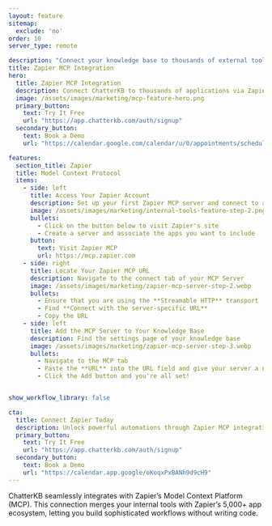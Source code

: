 ```yaml
---
layout: feature
sitemap:
  exclude: 'no'
order: 10
server_type: remote

description: "Connect your knowledge base to thousands of external tools and services through Zapier Model Context Protocol integration."
title: Zapier MCP Integration
hero:
  title: Zapier MCP Integration
  description: Connect ChatterKB to thousands of applications via Zapier's Model Context Platform (MCP).
  image: /assets/images/marketing/mcp-feature-hero.png
  primary_button:
    text: Try It Free
    url: "https://app.chatterkb.com/auth/signup"
  secondary_button:
    text: Book a Demo
    url: "https://calendar.google.com/calendar/u/0/appointments/schedules/AcZssZ0oYQ10osj27ugUfwOrSoV893uJ-kWPhIKNBhII5bTlwc3j6HdkEunH29TciGeOttFjfxqEn92O"

features:
  section_title: Zapier
  title: Model Context Protocol
  items:
    - side: left
      title: Access Your Zapier Account
      description: Set up your first Zapier MCP server and connect to apps like Gmail, HubSpot, and Asana
      image: /assets/images/marketing/internal-tools-feature-step-2.png
      bullets:
        - Click on the button below to visit Zapier's site
        - Create a server and associate the apps you want to include
      button:
        text: Visit Zapier MCP
        url: https://mcp.zapier.com
    - side: right
      title: Locate Your Zapier MCP URL
      description: Navigate to the connect tab of your MCP Server
      image: /assets/images/marketing/zapier-mcp-server-step-2.webp
      bullets:
        - Ensure that you are using the **Streamable HTTP** transport
        - Find **Connect with the server-specific URL**
        - Copy the URL
    - side: left
      title: Add the MCP Server to Your Knowledge Base
      description: Find the settings page of your knowledge base
      image: /assets/images/marketing/zapier-mcp-server-step-3.webp
      bullets:
        - Navigate to the MCP tab
        - Paste the **URL** into the URL field and give your server a name
        - Click the Add button and you're all set!


show_workflow_library: false

cta:
  title: Connect Zapier Today
  description: Unlock powerful automations through Zapier MCP integration.
  primary_button:
    text: Try It Free
    url: "https://app.chatterkb.com/auth/signup"
  secondary_button:
    text: Book a Demo
    url: "https://calendar.app.google/oKoqxPxBANh9d9cH9"
---
```


ChatterKB seamlessly integrates with Zapier’s Model Context Platform (MCP). This connection merges your internal tools with Zapier’s 5,000+ app ecosystem, letting you build sophisticated workflows without writing code. 